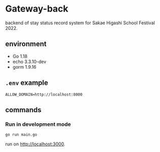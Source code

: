 # Gateway-back

backend of stay status record system for Sakae Higashi School Festival 2022.

## environment

- Go 1.18
- echo 3.3.10-dev
- gorm 1.9.16

## `.env` example

```
ALLOW_DOMAIN=http://localhost:8000
```

## commands

### Run in development mode

```
go run main.go
```

run on [http://localhost:3000](http://localhost:3000).